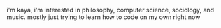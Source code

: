 i'm kaya, i'm interested in philosophy, computer science, sociology, and music. mostly just trying to learn how to code on my own right now
